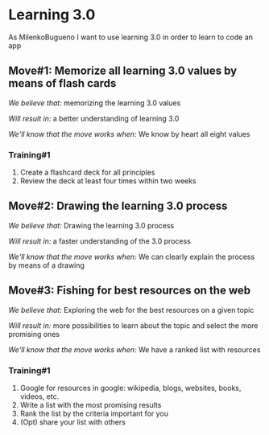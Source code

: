 # Learning 3.0
As MilenkoBugueno I want to use learning 3.0 in order to learn to code an app

## Move#1: Memorize all learning 3.0 values by means of flash cards

 *We believe that:* memorizing the learning 3.0 values
 
 *Will result in:* a better understanding of learning 3.0
 
 *We'll know that the move works when:* We know by heart all eight values

### Training#1
 1. Create a flashcard deck for all principles
 2. Review the deck at least four times within two weeks

## Move#2: Drawing the learning 3.0 process

 *We believe that:* Drawing the learning 3.0 process

 *Will result in:* a faster understanding of the 3.0 process

 *We'll know that the move works when:* We can clearly explain the process by means of a drawing

## Move#3: Fishing for best resources on the web

 *We believe that:* Exploring the web for the best resources on a given topic

 *Will result in:* more possibilities to learn about the topic and select the more promising ones

 *We'll know that the move works when:* We have a ranked list with resources

### Training#1
 1. Google for resources in google: wikipedia, blogs, websites, books, videos, etc.
 2. Write a list with the most promising results
 3. Rank the list by the criteria important for you
 4. (Opt) share your list with others


